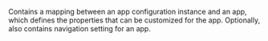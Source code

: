 Contains a mapping between an app configuration instance and an app, which defines the properties that can be customized for the app. Optionally, also contains navigation setting for an app.
